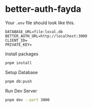 # better-auth-fayda

Your `.env` file should look like this.

```
DATABASE_URL=file:local.db
BETTER_AUTH_URL=http://localhost:3000
CLIENT_ID=
PRIVATE_KEY=
```

Install packages

```bash
pnpm install
```

Setup Database

```bash
pnpm db:push
```

Run Dev Server

```bash
pnpm dev --port 3000
```
